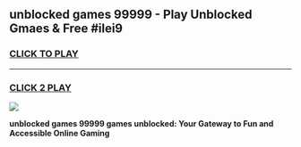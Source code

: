 
## unblocked games 99999 - Play Unblocked Gmaes & Free #ilei9
<h3>
<a href="https://news.freeplayer.one?title=unblocked_games_99999&ref=03M">CLICK TO PLAY</a></h3>
<hr>

<h3>
<a href="https://news.freeplayer.one?title=unblocked_games_99999&ref=03M">CLICK 2 PLAY</a>
  
</h3>

<a href="https://news.freeplayer.one?title=unblocked_games_99999&ref=03M"><img src="https://clearcache.store/games.png"></a>


**unblocked games 99999 games unblocked: Your Gateway to Fun and Accessible Online Gaming**
